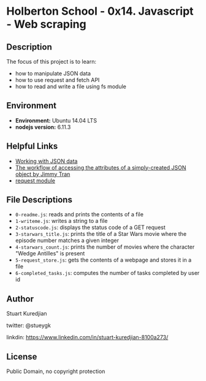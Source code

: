 # Holberton School - 0x14. Javascript - Web scraping

## Description

The focus of this project is to learn:
* how to manipulate JSON data
* how to use request and fetch API
* how to read and write a file using fs module

## Environment
* __Environment:__ Ubuntu 14.04 LTS
* __nodejs version:__ 6.11.3

## Helpful Links
* <a href="https://developer.mozilla.org/en-US/docs/Learn/JavaScript/Objects/JSON">Working with JSON data</a>
* <a href="https://medium.com/meatandmachines/the-workflow-of-accessing-the-attributes-of-a-simply-created-json-object-82a5b33e2319">The workflow of accessing the attributes of a simply-created JSON object by Jimmy Tran</a>
* <a href="https://github.com/request/request">request module</a>

## File Descriptions
- `0-readme.js`: reads and prints the contents of a file
- `1-writeme.js`: writes a string to a file
- `2-statuscode.js`: displays the status code of a GET request
- `3-starwars_title.js`: prints the title of a Star Wars movie where the episode number matches a given integer
- `4-starwars_count.js`: prints the number of movies where the character "Wedge Antilles" is present
- `5-request_store.js`: gets the contents of a webpage and stores it in a file
- `6-completed_tasks.js`: computes the number of tasks completed by user id

## Author
Stuart Kuredjian

twitter: @stueygk

linkdin: https://www.linkedin.com/in/stuart-kuredjian-8100a273/

## License
Public Domain, no copyright protection